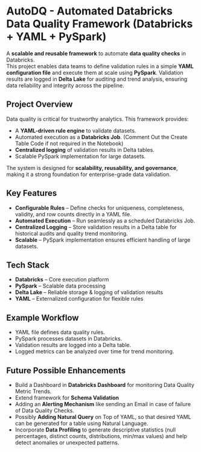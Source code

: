# AutoDQ - Automated Databricks Data Quality Framework (Databricks + YAML + PySpark)

A **scalable and reusable framework** to automate **data quality checks** in Databricks.  
This project enables data teams to define validation rules in a simple **YAML configuration file** and execute them at scale using **PySpark**. Validation results are logged in **Delta Lake** for auditing and trend analysis, ensuring data reliability and integrity across the pipeline.  


## Project Overview
Data quality is critical for trustworthy analytics. This framework provides:  
- A **YAML-driven rule engine** to validate datasets.  
- Automated execution as a **Databricks Job**.  (Comment Out the Create Table Code if not required in the Notebook)
- **Centralized logging** of validation results in Delta tables.  
- Scalable PySpark implementation for large datasets.  

The system is designed for **scalability, reusability, and governance**, making it a strong foundation for enterprise-grade data validation.  

## Key Features
- **Configurable Rules** – Define checks for uniqueness, completeness, validity, and row counts directly in a YAML file.  
- **Automated Execution** – Run seamlessly as a scheduled Databricks Job.  
- **Centralized Logging** – Store validation results in a Delta table for historical audits and quality trend monitoring.  
- **Scalable** – PySpark implementation ensures efficient handling of large datasets.  

##  Tech Stack
- **Databricks** – Core execution platform  
- **PySpark** – Scalable data processing  
- **Delta Lake** – Reliable storage & logging of validation results  
- **YAML** – Externalized configuration for flexible rules  

## Example Workflow
- YAML file defines data quality rules.
- PySpark processes datasets in Databricks.
- Validation results are logged into a Delta table.
- Logged metrics can be analyzed over time for trend monitoring.

## Future Possible Enhancements
- Build a Dashboard in **Databricks Dashboard** for monitoring Data Quality Metric Trends.
- Extend framework for **Schema Validation**
- Adding an **Alerting Mechanism** like sending an Email in case of failure of Data Quality Checks.
- Possibly **Adding Natural Query** on Top of YAML, so that desired YAML can be generated for a table using Natural Language.
- Incorporate **Data Profiling** to generate descriptive statistics (null percentages, distinct counts, distributions, min/max values) and help detect anomalies or unexpected patterns.
